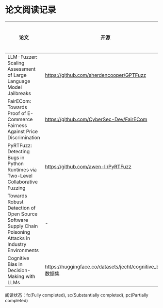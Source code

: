 # 论文阅读记录


| 论文                                                         | 开源                                                        | 阅读状态 | 是否复现 | 类型                   |
| ------------------------------------------------------------ | ----------------------------------------------------------- | -------- | -------- | ---------------------- |
| LLM-Fuzzer: Scaling Assessment of Large Language Model Jailbreaks | https://github.com/sherdencooper/GPTFuzz                    | sc       | n        | 大模型模糊测试         |
| FairECom: Towards Proof of E-Commerce Fairness Against Price Discrimination | https://github.com/CyberSec-Dev/FairECom                    | pc       | n        | 价格歧视规避           |
| PyRTFuzz: Detecting Bugs in Python Runtimes via Two-Level Collaborative Fuzzing | https://github.com/awen-li/PyRTFuzz                         | n        |          | Python模糊测试         |
| Towards Robust Detection of Open Source Software Supply Chain Poisoning Attacks in Industry Environments | -                                                           | fc       | n        | 软件供应链投毒攻击检测 |
| Cognitive Bias in Decision-Making with LLMs                  | https://huggingface.co/datasets/jecht/cognitive_bias 数据集 | fc       | n        | 大模型认知偏差检测     |

阅读状态：fc(Fully completed), sc(Substantially completed), pc(Partially completed)


